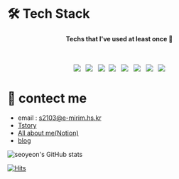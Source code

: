 # 🛠 Tech Stack 

<h4 align=center>Techs that I've used at least once 💛</h4>
</br>
<p align="center">
  <img src="https://img.shields.io/badge/Java-007396?style=flat-square&logo=Java&logoColor=white"/></a> &nbsp 
  <img src="https://img.shields.io/badge/C-A8B9CC?style=flat-square&logo=C&logoColor=white"/></a> &nbsp
  <img src="https://img.shields.io/badge/Python-ff69b4?style=flat-square&logo=Python&logoColor=white"/></a>&nbsp
<img src="https://img.shields.io/badge/HTML5-E34F26?style=flat-square&logo=HTML5&logoColor=white"/></a> &nbsp
<img src="https://img.shields.io/badge/CSS3-1572B6?style=flat-square&logo=CSS3&logoColor=white"/></a> &nbsp
<img src="https://img.shields.io/badge/JavaScript-F7DF1E?style=flat-square&logo=JavaScript&logoColor=white"/></a> &nbsp
<img src="https://img.shields.io/badge/C++-brightgreen?style=flat-square&logo=C++&logoColor=red" /></a> &nbsp
<img src="https://img.shields.io/badge/MySQL-4479A1?style=flat-square&logo=MySQL&logoColor=white"/></a> </p>


# 👀 contect me  
* email : <s2103@e-mirim.hs.kr>  
* [Tstory](https://dodeream-developer.tistory.com/)  
* [All about me(Notion)](https://incongruous-vanadium-119.notion.site/Flexible-Developer-Seoyeon-394f826baab54e1f903921a46efe5281)  
* [blog](https://blog.naver.com/cindybae0817)  
  
![seoyeon's GitHub stats](https://github-readme-stats.vercel.app/api?username=seoyeon-double-7&theme=cobalt&show_icons=true)


  [![Hits](https://hits.seeyoufarm.com/api/count/incr/badge.svg?url=https%3A%2F%2Fgithub.com%2Fcindy0817-web&count_bg=%2379C83D&title_bg=%23555555&icon=&icon_color=%23E7E7E7&title=hits&edge_flat=false)](https://hits.seeyoufarm.com)
